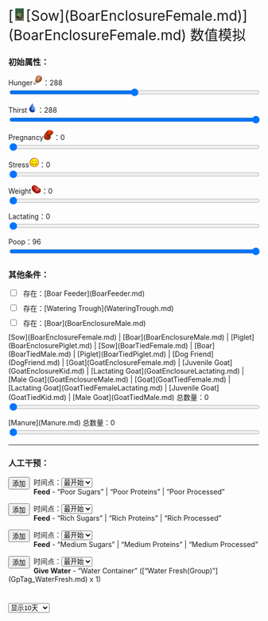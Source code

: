 <div style="font-size:2em">[<div style="width:25px;display:inline-block;text-align:center"><img decoding="async" src="Sprite/BoarEnclosureFemale.png" href="a.md" style="max-width:25px;max-height:25px;"></div>[Sow](BoarEnclosureFemale.md)](BoarEnclosureFemale.md) 数值模拟</div>  
<div class="row"><div class="col-md-6"><h3>初始属性：</h3><div style="display:block;margin-top:10px;"><label for="customRange3" class="form-label">Hunger<div style="width:20px;display:inline-block;text-align:center"><img decoding="async" src="Sprite/Hunger.png" href="a.md" style="max-width:20px;max-height:20px;"></div>：</label><label id="value_Spoilage" for="input_Spoilage" class="form-label">288</label></div><input id="input_Spoilage" type="range" class="form-range" style="width:100%" min="0" max="576" value="288" step="1" onchange="updatePropSimulator()" ><br><div style="display:block;margin-top:10px;"><label for="customRange3" class="form-label">Thirst<div style="width:20px;display:inline-block;text-align:center"><img decoding="async" src="Sprite/Thirst.png" href="a.md" style="max-width:20px;max-height:20px;"></div>：</label><label id="value_Usage" for="input_Usage" class="form-label">288</label></div><input id="input_Usage" type="range" class="form-range" style="width:100%" min="0" max="288" value="288" step="1" onchange="updatePropSimulator()" ><br><div style="display:block;margin-top:10px;"><label for="customRange3" class="form-label">Pregnancy<div style="width:20px;display:inline-block;text-align:center"><img decoding="async" src="Sprite/Pregnancy.png" href="a.md" style="max-width:20px;max-height:20px;"></div>：</label><label id="value_Fuel" for="input_Fuel" class="form-label">0</label></div><input id="input_Fuel" type="range" class="form-range" style="width:100%" min="0" max="1344" value="0" step="1" onchange="updatePropSimulator()" ><br><div style="display:block;margin-top:10px;"><label for="customRange3" class="form-label">Stress<div style="width:20px;display:inline-block;text-align:center"><img decoding="async" src="Sprite/Content.png" href="a.md" style="max-width:20px;max-height:20px;"></div>：</label><label id="value_Progress" for="input_Progress" class="form-label">0</label></div><input id="input_Progress" type="range" class="form-range" style="width:100%" min="0" max="1000" value="0" step="1" onchange="updatePropSimulator()" ><br><div style="display:block;margin-top:10px;"><label for="customRange3" class="form-label">Weight<div style="width:20px;display:inline-block;text-align:center"><img decoding="async" src="Sprite/SaturationMeat.png" href="a.md" style="max-width:20px;max-height:20px;"></div>：</label><label id="value_Special1" for="input_Special1" class="form-label">0</label></div><input id="input_Special1" type="range" class="form-range" style="width:100%" min="0" max="6000" value="0" step="1" onchange="updatePropSimulator()" ><br><div style="display:block;margin-top:10px;"><label for="customRange3" class="form-label">Lactating：</label><label id="value_Special2" for="input_Special2" class="form-label">0</label></div><input id="input_Special2" type="range" class="form-range" style="width:100%" min="0" max="1344" value="0" step="1" onchange="updatePropSimulator()" ><br><div style="display:block;margin-top:10px;"><label for="customRange3" class="form-label">Poop：</label><label id="value_Special4" for="input_Special4" class="form-label">96</label></div><input id="input_Special4" type="range" class="form-range" style="width:100%" min="0" max="96" value="96" step="1" onchange="updatePropSimulator()" ><br></div><div class="col-md-6"><h3>其他条件：</h3><div class="form-check" style="margin-top:10px;"><input class="form-check-input" type="checkbox"  onchange="updatePropSimulator()" value="" id="input_BoarFeeder"><label class="form-check-label" style="margin-left:10px" for="input_BoarFeeder">存在：[Boar Feeder](BoarFeeder.md)</label></div><div class="form-check" style="margin-top:10px;"><input class="form-check-input" type="checkbox"  onchange="updatePropSimulator()" value="" id="input_WateringTrough"><label class="form-check-label" style="margin-left:10px" for="input_WateringTrough">存在：[Watering Trough](WateringTrough.md)</label></div><div class="form-check" style="margin-top:10px;"><input class="form-check-input" type="checkbox"  onchange="updatePropSimulator()" value="" id="input_BoarEnclosureMale"><label class="form-check-label" style="margin-left:10px" for="input_BoarEnclosureMale">存在：[Boar](BoarEnclosureMale.md)</label></div><div style="display:block;margin-top:10px;"><label for="customRange3" class="form-label">[Sow](BoarEnclosureFemale.md) | [Boar](BoarEnclosureMale.md) | [Piglet](BoarEnclosurePiglet.md) | [Sow](BoarTiedFemale.md) | [Boar](BoarTiedMale.md) | [Piglet](BoarTiedPiglet.md) | [Dog Friend](DogFriend.md) | [Goat](GoatEnclosureFemale.md) | [Juvenile Goat](GoatEnclosureKid.md) | [Lactating Goat](GoatEnclosureLactating.md) | [Male Goat](GoatEnclosureMale.md) | [Goat](GoatTiedFemale.md) | [Lactating Goat](GoatTiedFemaleLactating.md) | [Juvenile Goat](GoatTiedKid.md) | [Male Goat](GoatTiedMale.md) 总数量：</label><label id="value_tag_LargeAnimal" for="input_tag_LargeAnimal" class="form-label">0</label></div><input id="input_tag_LargeAnimal" type="range" class="form-range" style="width:100%" min="1" max="50" value="0" step="1" onchange="updatePropSimulator()" ><br><div style="display:block;margin-top:10px;"><label for="customRange3" class="form-label">[Manure](Manure.md) 总数量：</label><label id="value_Manure" for="input_Manure" class="form-label">0</label></div><input id="input_Manure" type="range" class="form-range" style="width:100%" min="0" max="50" value="0" step="1" onchange="updatePropSimulator()" ><br></div></div><hr><div class="row"><div class="col-md-6"><h3>人工干预：</h3><div style="margin-bottom:15px;"><div class="col" style="float:left;margin-right:8px;"><button type="button" class="btn btn-info" onclick="addInjectIndex(0)">添加</button></div><div class="col">时间点：<select id="ps_inject_0" class="form-select"><option selected value="0">最开始</option></select><div><b>Feed</b> - “Poor Sugars” | “Poor Proteins” | “Poor Processed”</div></div></div><div style="margin-bottom:15px;"><div class="col" style="float:left;margin-right:8px;"><button type="button" class="btn btn-info" onclick="addInjectIndex(1)">添加</button></div><div class="col">时间点：<select id="ps_inject_1" class="form-select"><option selected value="0">最开始</option></select><div><b>Feed</b> - “Rich Sugars” | “Rich Proteins” | “Rich Processed”</div></div></div><div style="margin-bottom:15px;"><div class="col" style="float:left;margin-right:8px;"><button type="button" class="btn btn-info" onclick="addInjectIndex(2)">添加</button></div><div class="col">时间点：<select id="ps_inject_2" class="form-select"><option selected value="0">最开始</option></select><div><b>Feed</b> - “Medium Sugars” | “Medium Proteins” | “Medium Processed”</div></div></div><div style="margin-bottom:15px;"><div class="col" style="float:left;margin-right:8px;"><button type="button" class="btn btn-info" onclick="addInjectIndex(3)">添加</button></div><div class="col">时间点：<select id="ps_inject_3" class="form-select"><option selected value="0">最开始</option></select><div><b>Give Water</b> - “Water Container” ([“Water Fresh(Group)”](GpTag_WaterFresh.md) x 1)</div></div></div></div><div class="col-md-6"><div id="injectContainer"></div></div></div><div class="col" style="margin-top:40px;"><div><div><select id="ps_timespan" onchange="updatePropSimulator()" style="float:left;" class="form-select">
        <option value="8h">显示8小时</option>
        <option value="1d">显示1天</option>
        <option selected value="10d">显示10天</option>
        <option value="30d">显示30天</option>
        <option value="60d">显示60天</option>
        </select><div></div><canvas id="myChart"></canvas></div>  
<script>var propSimulatorData={"args":[{"key":"Spoilage","name":"Hunger<div style=\"width:20px;display:inline-block;text-align:center\"><img decoding=\"async\" src=\"Sprite/Hunger.png\" href=\"a.md\" style=\"max-width:20px;max-height:20px;\"></div>","min":0,"max":576,"defaultValue":288,"active":true,"change":-1,"endOnMin":true,"endOnMax":false,"show":true},{"key":"Usage","name":"Thirst<div style=\"width:20px;display:inline-block;text-align:center\"><img decoding=\"async\" src=\"Sprite/Thirst.png\" href=\"a.md\" style=\"max-width:20px;max-height:20px;\"></div>","min":0,"max":288,"defaultValue":288,"active":true,"change":-1,"endOnMin":true,"endOnMax":false,"show":true},{"key":"Fuel","name":"Pregnancy<div style=\"width:20px;display:inline-block;text-align:center\"><img decoding=\"async\" src=\"Sprite/Pregnancy.png\" href=\"a.md\" style=\"max-width:20px;max-height:20px;\"></div>","min":0,"max":1344,"defaultValue":0,"active":true,"change":-1,"endOnMin":false,"endOnMax":false,"show":true},{"key":"Progress","name":"Stress<div style=\"width:20px;display:inline-block;text-align:center\"><img decoding=\"async\" src=\"Sprite/Content.png\" href=\"a.md\" style=\"max-width:20px;max-height:20px;\"></div>","min":0,"max":1000,"defaultValue":0,"active":true,"change":-4,"endOnMin":false,"endOnMax":false,"show":true},{"key":"Special1","name":"Weight<div style=\"width:20px;display:inline-block;text-align:center\"><img decoding=\"async\" src=\"Sprite/SaturationMeat.png\" href=\"a.md\" style=\"max-width:20px;max-height:20px;\"></div>","min":0,"max":6000,"defaultValue":0,"active":true,"change":-2,"endOnMin":false,"endOnMax":false,"show":true},{"key":"Special2","name":"Lactating","min":0,"max":1344,"defaultValue":0,"active":true,"change":-1,"endOnMin":false,"endOnMax":false,"show":true},{"key":"Special4","name":"Poop","min":0,"max":96,"defaultValue":96,"active":true,"change":-1,"endOnMin":false,"endOnMax":false,"show":true},{"key":"BoarFeeder","name":"存在：[Boar Feeder](BoarFeeder.md)","min":0,"max":1,"defaultValue":0},{"key":"WateringTrough","name":"存在：[Watering Trough](WateringTrough.md)","min":0,"max":1,"defaultValue":0},{"key":"BoarEnclosureMale","name":"存在：[Boar](BoarEnclosureMale.md)","min":0,"max":1,"defaultValue":0},{"key":"tag_LargeAnimal","name":"[Sow](BoarEnclosureFemale.md) | [Boar](BoarEnclosureMale.md) | [Piglet](BoarEnclosurePiglet.md) | [Sow](BoarTiedFemale.md) | [Boar](BoarTiedMale.md) | [Piglet](BoarTiedPiglet.md) | [Dog Friend](DogFriend.md) | [Goat](GoatEnclosureFemale.md) | [Juvenile Goat](GoatEnclosureKid.md) | [Lactating Goat](GoatEnclosureLactating.md) | [Male Goat](GoatEnclosureMale.md) | [Goat](GoatTiedFemale.md) | [Lactating Goat](GoatTiedFemaleLactating.md) | [Juvenile Goat](GoatTiedKid.md) | [Male Goat](GoatTiedMale.md) 总数量","min":1,"max":50,"defaultValue":0},{"key":"Manure","name":"[Manure](Manure.md) 总数量","min":0,"max":50,"defaultValue":0}],"controls":[{"cond":[],"change":[{"key":"Spoilage","value":-1}]},{"cond":[],"change":[{"key":"Usage","value":-1}]},{"cond":[],"change":[{"key":"Fuel","value":-1}]},{"cond":[],"change":[{"key":"Progress","value":-4}]},{"cond":[],"change":[{"key":"Special1","value":-2}]},{"cond":[],"change":[{"key":"Special2","value":-1}]},{"cond":[],"change":[{"key":"Special4","value":-1}]},{"cond":[{"key":"Spoilage","title":"Hunger<div style=\"width:20px;display:inline-block;text-align:center\"><img decoding=\"async\" src=\"Sprite/Hunger.png\" href=\"a.md\" style=\"max-width:20px;max-height:20px;\"></div>","range":[1,12]},{"key":"Special1","title":"Weight<div style=\"width:20px;display:inline-block;text-align:center\"><img decoding=\"async\" src=\"Sprite/SaturationMeat.png\" href=\"a.md\" style=\"max-width:20px;max-height:20px;\"></div>","range":[1,6000]}],"change":[{"key":"Spoilage","value":1}]},{"cond":[{"key":"Spoilage","title":"Hunger<div style=\"width:20px;display:inline-block;text-align:center\"><img decoding=\"async\" src=\"Sprite/Hunger.png\" href=\"a.md\" style=\"max-width:20px;max-height:20px;\"></div>","range":[288,432]}],"change":[{"key":"Special1","value":3}]},{"cond":[{"key":"Spoilage","title":"Hunger<div style=\"width:20px;display:inline-block;text-align:center\"><img decoding=\"async\" src=\"Sprite/Hunger.png\" href=\"a.md\" style=\"max-width:20px;max-height:20px;\"></div>","range":[433,576]}],"change":[{"key":"Special1","value":4}]},{"cond":[{"key":"BoarFeeder","title":"存在：[Boar Feeder](BoarFeeder.md)","range":[1,1],"isStack":false}],"change":[{"key":"Spoilage","value":2}]},{"cond":[{"key":"WateringTrough","title":"存在：[Watering Trough](WateringTrough.md)","range":[1,1],"isStack":false}],"change":[{"key":"Usage","value":2}]},{"cond":[{"key":"Spoilage","title":"Hunger<div style=\"width:20px;display:inline-block;text-align:center\"><img decoding=\"async\" src=\"Sprite/Hunger.png\" href=\"a.md\" style=\"max-width:20px;max-height:20px;\"></div>","range":[288,576]},{"key":"Usage","title":"Thirst<div style=\"width:20px;display:inline-block;text-align:center\"><img decoding=\"async\" src=\"Sprite/Thirst.png\" href=\"a.md\" style=\"max-width:20px;max-height:20px;\"></div>","range":[144,288]}],"change":[{"key":"Progress","value":10}]},{"cond":[{"key":"Fuel","title":"Pregnancy<div style=\"width:20px;display:inline-block;text-align:center\"><img decoding=\"async\" src=\"Sprite/Pregnancy.png\" href=\"a.md\" style=\"max-width:20px;max-height:20px;\"></div>","range":[193,1344]}],"change":[{"key":"Fuel","value":2}]},{"cond":[{"key":"Fuel","title":"Pregnancy<div style=\"width:20px;display:inline-block;text-align:center\"><img decoding=\"async\" src=\"Sprite/Pregnancy.png\" href=\"a.md\" style=\"max-width:20px;max-height:20px;\"></div>","range":[0,192]},{"key":"BoarEnclosureMale","title":"存在：[Boar](BoarEnclosureMale.md)","range":[1,1],"isStack":false}],"change":[{"key":"Fuel","value":2}]},{"cond":[{"key":"Special2","title":"Lactating","range":[1,1344]}],"change":[{"key":"Fuel","value":-4}]},{"cond":[{"key":"Fuel","title":"Pregnancy<div style=\"width:20px;display:inline-block;text-align:center\"><img decoding=\"async\" src=\"Sprite/Pregnancy.png\" href=\"a.md\" style=\"max-width:20px;max-height:20px;\"></div>","range":[1,1536]},{"key":"tag_LargeAnimal","title":"[Sow](BoarEnclosureFemale.md) | [Boar](BoarEnclosureMale.md) | [Piglet](BoarEnclosurePiglet.md) | [Sow](BoarTiedFemale.md) | [Boar](BoarTiedMale.md) | [Piglet](BoarTiedPiglet.md) | [Dog Friend](DogFriend.md) | [Goat](GoatEnclosureFemale.md) | [Juvenile Goat](GoatEnclosureKid.md) | [Lactating Goat](GoatEnclosureLactating.md) | [Male Goat](GoatEnclosureMale.md) | [Goat](GoatTiedFemale.md) | [Lactating Goat](GoatTiedFemaleLactating.md) | [Juvenile Goat](GoatTiedKid.md) | [Male Goat](GoatTiedMale.md) 总数量","range":[1,50],"isStack":true}],"change":[{"key":"Fuel","value":-0.1},{"key":"Progress","value":-0.66}]},{"cond":[{"key":"Manure","title":"[Manure](Manure.md) 总数量","range":[1,50],"isStack":true}],"change":[{"key":"Progress","value":-0.01}]},{"cond":[],"change":[]}],"actions":[{"name":"<b>Feed</b> - “Poor Sugars” | “Poor Proteins” | “Poor Processed”","change":[{"key":"Spoilage","value":48}]},{"name":"<b>Feed</b> - “Rich Sugars” | “Rich Proteins” | “Rich Processed”","change":[{"key":"Spoilage","value":384}]},{"name":"<b>Feed</b> - “Medium Sugars” | “Medium Proteins” | “Medium Processed”","change":[{"key":"Spoilage","value":192}]},{"name":"<b>Give Water</b> - “Water Container” ([“Water Fresh(Group)”](GpTag_WaterFresh.md) x 1)","change":[{"key":"Usage","value":48}]}]};updatePropSimulator();</script>  


<script>document.title="Sow 数值模拟 - Card Survival Wiki";</script>